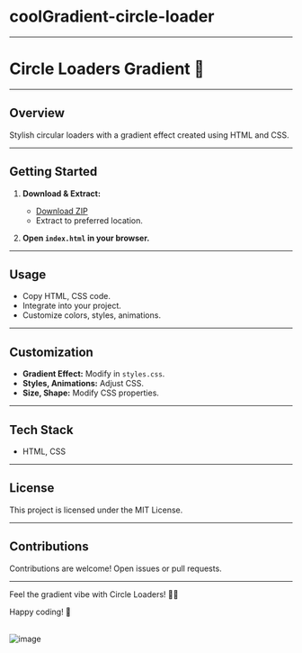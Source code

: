 # coolGradient-circle-loader
---
# Circle Loaders Gradient 🚀

---

## Overview

Stylish circular loaders with a gradient effect created using HTML and CSS.

---

## Getting Started

1. **Download & Extract:**
   - [Download ZIP](#)
   - Extract to preferred location.

2. **Open `index.html` in your browser.**

---

## Usage

- Copy HTML, CSS code.
- Integrate into your project.
- Customize colors, styles, animations.

---

## Customization

- **Gradient Effect:** Modify in `styles.css`.
- **Styles, Animations:** Adjust CSS.
- **Size, Shape:** Modify CSS properties.

---

## Tech Stack

- HTML, CSS

---

## License

This project is licensed under the MIT License.

---

## Contributions

Contributions are welcome! Open issues or pull requests.

---

Feel the gradient vibe with Circle Loaders! 🚀🔄

Happy coding! 🌟

<br>![image](https://github.com/elijahgummer/coolGradient-circle-loader/assets/96103526/71252d3b-5016-4ff0-a347-2382d7567039)

